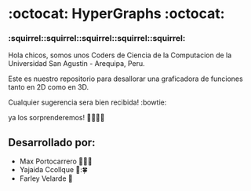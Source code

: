 # :octocat: HyperGraphs :octocat:

### :squirrel::squirrel::squirrel::squirrel::squirrel:

Hola chicos, somos unos Coders de Ciencia de la Computacion de la Universidad San Agustin - Arequipa, Peru.

Este es nuestro repositorio para desallorar una graficadora de funciones tanto en 2D como en 3D.

Cualquier sugerencia sera bien recibida! :bowtie:

ya los sorprenderemos! :ghost::ghost::ghost::ghost:


## Desarrollado por:
 - Max Portocarrero :wolf::panda_face::dragon:
 - Yajaida Ccollque :cherry_blossom:::four_leaf_clover:
 - Farley Velarde :rat:
